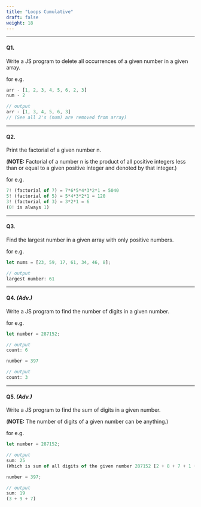 ```yaml
---
title: "Loops Cumulative"
draft: false
weight: 18
---
```


---

#### Q1.

Write a JS program to delete all occurrences of a given number in a given array.

for e.g.

```jsx
arr - [1, 2, 3, 4, 5, 6, 2, 3]
num - 2

// output 
arr - [1, 3, 4, 5, 6, 3]
// (See all 2's (num) are removed from array)
```

---

#### Q2. 

Print the factorial of a given number n.

(**NOTE:** Factorial of a number n is the product of all positive integers less than or equal to a
given positive integer and denoted by that integer.)

for e.g.

```jsx
7! (factorial of 7) = 7*6*5*4*3*2*1 = 5040
5! (factorial of 5) = 5*4*3*2*1 = 120
3! (factorial of 3) = 3*2*1 = 6
(0! is always 1)
```

---

#### Q3. 

Find the largest number in a given array with only positive numbers.

for e.g.

```jsx
let nums = [23, 59, 17, 61, 34, 46, 8];

// output
largest number: 61
```

---

#### Q4. _(Adv.)_

Write a JS program to find the number of digits in a given number.

for e.g.

```jsx
let number = 287152;

// output
count: 6

number = 397

// output
count: 3
```

---

#### Q5. _(Adv.)_

Write a JS program to find the sum of digits in a given number.

(**NOTE:** The number of digits of a given number can be anything.)

for e.g.

```jsx
let number = 287152;

// output
sum: 25
(Which is sum of all digits of the given number 287152 [2 + 8 + 7 + 1 + 5 + 2])

number = 397;

// output
sum: 19
(3 + 9 + 7)
```